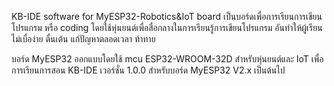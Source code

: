 KB-IDE software for MyESP32-Robotics&IoT board 
เป็นบอร์ดเพื่อการเรียนการเขียนโปรแกรม หรือ coding โดยใช้หุ่นยนต์เพื่อสื่อกลางในการเรียนรู้การเขียนโปรแกรม อันทำให้ผู้เรียนไม่เบื่อง่าย ตื่นเต้น แก้ปัญหาตลอดเวลา ท้าทาย 

บอร์ด MyESP32 ออกแบบโดยใช้ mcu ESP32-WROOM-32D สำหรับหุ่นยนต์และ IoT เพื่อการเรียนการสอน 
KB-IDE เวอร์ชั่น 1.0.0 สำหรับบอร์ด MyESP32 V2.x เป็นต้นไป
